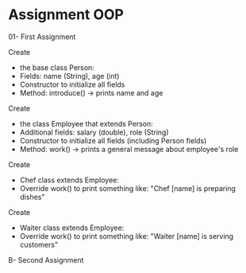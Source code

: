 # Assignment OOP

01- First Assignment

Create 
- the base class Person:
- Fields: name (String), age (int)
- Constructor to initialize all fields
- Method: introduce() → prints name and age

Create
- the class Employee that extends Person:
- Additional fields: salary (double), role (String)
- Constructor to initialize all fields (including Person fields)
- Method: work() → prints a general message about employee's role

Create
- Chef class extends Employee:
- Override work() to print something like: "Chef [name] is preparing dishes"

Create
- Waiter class extends Employee:
- Override work() to print something like: "Waiter [name] is serving customers"

B- Second Assignment